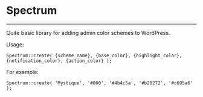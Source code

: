 # Spectrum

----
Quite basic library for adding admin color schemes to WordPress.

Usage:

`Spectrum::create( {scheme_name}, {base_color}, {highlight_color}, {notification_color}, {action_color} );`

For example:

`Spectrum::create( 'Mystique', '#000', '#4b4c5a', '#b28272', '#c695a6' );`